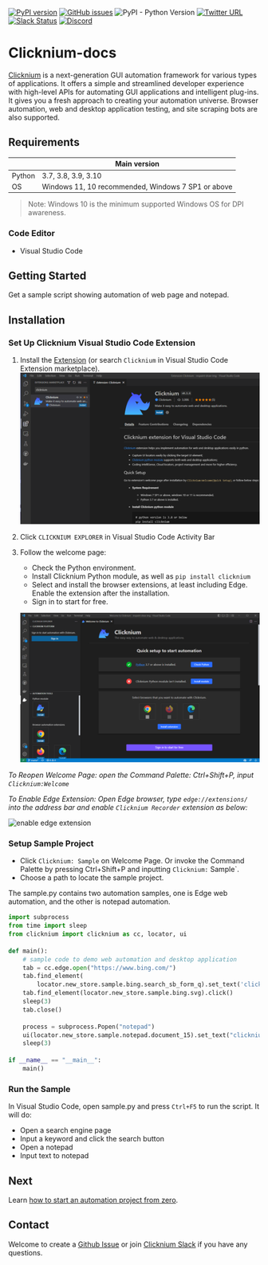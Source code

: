 <!--
 Licensed to the Apache Software Foundation (ASF) under one
 or more contributor license agreements.  See the NOTICE file
 distributed with this work for additional information
 regarding copyright ownership.  The ASF licenses this file
 to you under the Apache License, Version 2.0 (the
 "License"); you may not use this file except in compliance
 with the License.  You may obtain a copy of the License at

   http://www.apache.org/licenses/LICENSE-2.0

 Unless required by applicable law or agreed to in writing,
 software distributed under the License is distributed on an
 "AS IS" BASIS, WITHOUT WARRANTIES OR CONDITIONS OF ANY
 KIND, either express or implied.  See the License for the
 specific language governing permissions and limitations
 under the License.
-->

[![PyPI version](https://badge.fury.io/py/Clicknium.svg)](https://badge.fury.io/py/Clicknium)
[![GitHub issues](https://img.shields.io/github/issues/clicknium/clicknium-docs)](https://github.com/clicknium/clicknium-docs/issues)
![PyPI - Python Version](https://img.shields.io/pypi/pyversions/clicknium?style=flat-square)
[![Twitter URL](https://img.shields.io/twitter/url?style=social&url=https%3A%2F%2Ftwitter.com%2Fclicknium)](https://twitter.com/clicknium)
[![Slack Status](https://img.shields.io/badge/slack-join_chat-white.svg?logo=slack&style=social)](https://join.slack.com/t/clicknium/shared_invite/zt-1gi6v3d85-8sBgen83vD6EhL48UEhxwQ)
[![Discord](https://dcbadge.vercel.app/api/server/s7Pcev8Ad4?style=flat-square)](https://discord.gg/s7Pcev8Ad4)


# Clicknium-docs

[Clicknium](https://www.clicknium.com) is a next-generation GUI automation framework for various types of applications. It offers a simple and streamlined developer experience with high-level APIs for automating GUI applications and intelligent plug-ins. It gives you a fresh approach to creating your automation universe. Browser automation, web and desktop application testing, and site scraping bots are also supported.
## Requirements
|                     | Main version                 | 
|---------------------|------------------------------|
| Python              | 3.7, 3.8, 3.9, 3.10          | 
| OS                  | Windows 11, 10 recommended, Windows 7 SP1 or above|
>Note: Windows 10 is the minimum supported Windows OS for DPI awareness.    

### Code Editor
- Visual Studio Code

## Getting Started

Get a sample script showing automation of web page and notepad.

## Installation​
### Set Up Clicknium Visual Studio Code Extension
1. Install the [Extension](https://marketplace.visualstudio.com/items?itemName=ClickCorp.clicknium) (or search `Clicknium` in Visual Studio Code Extension marketplace).  
![VSCExtensions](./doc/img/vscextension.PNG)  
2. Click `CLICKNIUM EXPLORER` in Visual Studio Code Activity Bar
3. Follow the welcome page:
    - Check the Python environment.
    - Install Clicknium Python module, as well as `pip install clicknium`
    - Select and install the browser extensions, at least including Edge. Enable the extension after the installation. 
    - Sign in to start for free.   
    
    ![welcomepage](./doc/img/vscwelcome.PNG)

_To Reopen Welcome Page: open the Command Palette: Ctrl+Shift+P, input `Clicknium:Welcome`_

_To Enable Edge Extension: Open Edge browser, type `edge://extensions/` into the address bar and enable `Clicknium Recorder` extension as below:_

![enable edge extension](./doc/img/edge_extension_enable_on.png)  


### Setup Sample Project
- Click `Clicknium: Sample` on Welcome Page. Or invoke the Command Palette by pressing Ctrl+Shift+P and inputting `Clicknium:` Sample`.
- Choose a path to locate the sample project.

The sample.py contains two automation samples, one is Edge web automation, and the other is notepad automation.

```python
import subprocess
from time import sleep
from clicknium import clicknium as cc, locator, ui

def main():
    # sample code to demo web automation and desktop application
    tab = cc.edge.open("https://www.bing.com/")
    tab.find_element(
        locator.new_store.sample.bing.search_sb_form_q).set_text('clicknium')
    tab.find_element(locator.new_store.sample.bing.svg).click()
    sleep(3)
    tab.close()

    process = subprocess.Popen("notepad")
    ui(locator.new_store.sample.notepad.document_15).set_text("clicknium")
    sleep(3)

if __name__ == "__main__":
    main()
```

### Run the Sample
In Visual Studio Code, open sample.py and press `Ctrl+F5` to run the script. It will do: 
- Open a search engine page
- Input a keyword and click the search button
- Open a notepad
- Input text to notepad

## Next 
Learn [how to start an automation project from zero](./doc/tutorial/firstautomation.md).

## Contact
Welcome to create a [Github Issue](https://github.com/clicknium/clicknium-docs/issues) or join [Clicknium Slack](https://clicknium.slack.com/) if you have any questions.